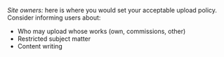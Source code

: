 *Site owners:* here is where you would set your acceptable upload policy. Consider informing users about:

* Who may upload whose works (own, commissions, other)
* Restricted subject matter
* Content writing
